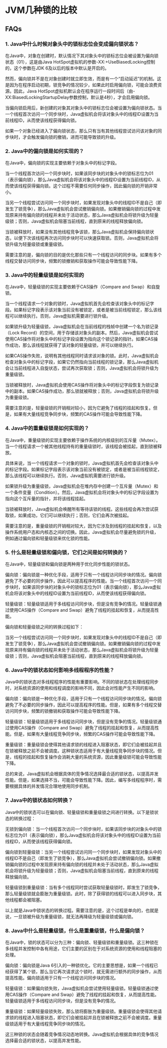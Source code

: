 # JVM几种锁的比较

## FAQs

### 1. Java中什么时候对象头中的锁标志位会变成偏向锁状态？

在Java中，对象在创建时，默认情况下其对象头中的锁标志位会被设置为偏向锁状态（01），这是由Java HotSpot虚拟机的参数-XX:+UseBiasedLocking控制的，这个参数在JDK 6及以后的版本中默认是开启的。

然而，偏向锁并不是在对象创建时就立即生效，而是有一个“启动延迟”的机制。这是因为在程序启动初期，锁竞争的情况较少，如果此时启用偏向锁，可能会浪费资源。因此，Java HotSpot虚拟机默认会在程序运行一段时间后（由-XX:BiasedLockingStartupDelay参数控制，默认是4秒），才会启用偏向锁。

当偏向锁启用后，新创建的对象其对象头中的锁标志位会被设置为偏向锁状态。当一个线程首次访问一个同步块时，Java虚拟机会将该对象头中的线程ID设置为当前线程ID，从而使该线程获得偏向锁。

如果一个对象已经进入了偏向锁状态，那么只有当有其他线程尝试访问该对象的同步块时，才会触发偏向锁的撤销，进而可能导致锁的升级。

### 2. Java中的偏向锁是如何实现的？

在Java中，偏向锁的实现主要依赖于对象头中的标记字段。

当一个线程首次访问一个同步块时，如果该同步块的对象头中的锁标志位为01（表示偏向锁），那么Java虚拟机会将该对象头中的线程ID设置为当前线程ID，从而使该线程获得偏向锁。这个过程不需要任何同步操作，因此偏向锁的开销非常小。

当另一个线程尝试访问同一个同步块时，如果发现对象头中的线程ID不是自己（即发生了锁竞争），那么Java虚拟机会尝试撤销偏向锁。如果撤销偏向锁的过程中发现原来持有偏向锁的线程并未处于活动状态，那么Java虚拟机会将锁升级为轻量级锁；否则，Java虚拟机会阻塞当前线程，直到原来的线程释放偏向锁。

当锁被释放时，如果没有其他线程竞争该锁，那么Java虚拟机会保持偏向锁状态，以便下次该线程再次访问同步块时可以快速获取锁。否则，Java虚拟机会将锁升级为轻量级锁或重量级锁。

需要注意的是，偏向锁的目的是优化那些只有一个线程访问的同步块。如果有多个线程交替访问同步块，频繁的锁撤销和获取操作可能会导致性能下降。

### 3. Java中的轻量级锁是如何实现的

在Java中，轻量级锁的实现主要依赖于CAS操作（Compare and Swap）和自旋锁。

当一个线程请求一个对象的锁时，Java虚拟机首先会检查该对象头中的标记字段。如果标记字段表示该对象当前没有被锁定，或者是被当前线程锁定，那么该线程可以继续执行。否则，Java虚拟机需要进行锁升级。

如果锁升级为轻量级锁，Java虚拟机会在当前线程的栈帧中创建一个名为锁记录（Lock Record）的空间，用于存储该对象头的副本。然后，Java虚拟机会尝试使用CAS操作将对象头中的标记字段设置为指向这个锁记录的指针。如果CAS操作成功，那么该线程就获得了该对象的轻量级锁，并可以继续执行。

如果CAS操作失败，说明有其他线程同时请求该对象的锁。此时，Java虚拟机会检查对象头中的标记字段，如果它仍然指向当前线程的锁记录，那么Java虚拟机会让当前线程进入自旋状态，尝试再次获取锁；否则，Java虚拟机会将锁升级为重量级锁。

当锁被释放时，Java虚拟机会使用CAS操作将对象头中的标记字段恢复为锁记录中的副本。如果CAS操作成功，那么锁就被释放；否则，Java虚拟机会将锁升级为重量级锁。

需要注意的是，轻量级锁的开销相对较小，因为它避免了线程的挂起和恢复。但是，如果有大量线程竞争同步块，频繁的CAS操作可能会导致性能下降。

### 4. Java中的重量级锁是如何实现的？

在Java中，重量级锁的实现主要依赖于操作系统的内核级别的互斥量（Mutex）。当一个线程请求一个被其他线程持有的重量级锁时，该线程会被挂起，直到锁被释放。

具体来说，当一个线程请求一个对象的锁时，Java虚拟机首先会检查该对象头中的标记字段。如果标记字段表示该对象当前没有被锁定，或者是被当前线程锁定，那么该线程可以继续执行。否则，Java虚拟机需要进行锁升级。

如果锁升级为重量级锁，Java虚拟机会在堆内存中创建一个互斥量（Mutex）和一个条件变量（Condition）。然后，Java虚拟机会将对象头中的标记字段设置为指向这个互斥量的指针，并将该线程挂起。

当锁被释放时，Java虚拟机会唤醒所有等待该锁的线程。这些线程会再次尝试获取锁，如果成功，它们可以继续执行；否则，它们会再次被挂起。

需要注意的是，重量级锁的开销相对较大，因为它涉及到线程的挂起和恢复，以及操作系统用户态和内核态之间的切换。因此，Java虚拟机会尽量避免锁的升级，例如通过偏向锁和轻量级锁来优化锁的性能。

### 5. 什么是轻量级锁和偏向锁，它们之间是如何转换的？

在Java中，轻量级锁和偏向锁是两种用于优化同步性能的锁状态。

偏向锁：偏向锁是一种优化手段，适用于只有一个线程访问同步块的情况。偏向锁避免了不必要的同步操作，因此可以提高程序的性能。当一个线程首次访问一个同步块时，如果该同步块的对象头中的锁标志位为01（表示偏向锁），那么Java虚拟机会将该对象头中的线程ID设置为当前线程ID，从而使该线程获得偏向锁。

轻量级锁：轻量级锁适用于多线程访问同步块，但是没有竞争的情况。轻量级锁通过使用CAS操作（Compare and Swap）避免了线程的挂起和恢复，从而提高性能。

偏向锁和轻量级锁之间的转换过程如下：

当另一个线程尝试访问同一个同步块时，如果发现对象头中的线程ID不是自己（即发生了锁竞争），那么Java虚拟机会尝试撤销偏向锁。如果撤销偏向锁的过程中发现原来持有偏向锁的线程并未处于活动状态，那么Java虚拟机会将锁升级为轻量级锁；否则，Java虚拟机会阻塞当前线程，直到原来的线程释放偏向锁。

### 6. Java中的锁状态如何影响多线程程序的性能？

Java中的锁状态对多线程程序的性能有重要影响。不同的锁状态在处理线程同步时，对系统资源的使用和线程调度的影响不同，因此会对性能产生不同的影响。

偏向锁：偏向锁是一种优化手段，适用于只有一个线程访问同步块的情况。偏向锁避免了不必要的同步操作，因此可以提高程序的性能。但是，如果有多个线程交替访问同步块，频繁的锁撤销和获取操作可能会导致性能下降。

轻量级锁：轻量级锁适用于多线程访问同步块，但是没有竞争的情况。轻量级锁通过使用CAS操作（Compare and Swap）避免了线程的挂起和恢复，从而提高性能。但是，如果有大量线程竞争同步块，频繁的CAS操作可能会导致性能下降。

重量级锁：重量级锁会使得其他请求锁的线程进入阻塞状态，即它们会被挂起并且在锁被释放之前不会被调度。这种锁状态适用于有大量线程竞争同步块的情况。但是，线程的挂起和恢复操作会消耗大量的系统资源，因此重量级锁可能会导致性能下降。

总的来说，Java虚拟机会根据具体的竞争情况选择最合适的锁状态，以提高并发性能。但是，如果选择不当，可能会导致性能下降。因此，编写多线程程序时，需要根据具体的并发情况合理地使用同步机制。

### 7. Java中的锁状态如何转换？

Java中的锁状态可以在偏向锁、轻量级锁和重量级锁之间进行转换。以下是锁状态的转换过程：

无锁到偏向锁：当一个线程首次访问一个同步块时，如果该同步块的对象头中的锁标志位为01（表示偏向锁），那么Java虚拟机会将该对象头中的线程ID设置为当前线程ID，从而使该线程获得偏向锁。

偏向锁到轻量级锁：当另一个线程尝试访问同一个同步块时，如果发现对象头中的线程ID不是自己（即发生了锁竞争），那么Java虚拟机会尝试撤销偏向锁。如果撤销偏向锁的过程中发现原来持有偏向锁的线程并未处于活动状态，那么Java虚拟机会将锁升级为轻量级锁；否则，Java虚拟机会阻塞当前线程，直到原来的线程释放偏向锁。

轻量级锁到重量级锁：当有多个线程同时尝试获取轻量级锁时，即发生了锁竞争，那么轻量级锁就会膨胀为重量级锁。此时，除了获得锁的线程可以进入同步块，其他线程都会被阻塞。

以上就是Java中锁状态的转换过程。需要注意的是，这个过程是单向的，也就是说，一旦锁被升级为重量级锁，就无法再降级为轻量级锁或偏向锁。

### 8. Java中什么是轻量级锁，什么是重量级锁，什么是偏向锁？

在Java中，锁的状态可以分为三种：偏向锁、轻量级锁和重量级锁。这三种锁在多线程并发控制中各有用途，它们主要的区别在于对系统资源的使用和线程阻塞的处理。

偏向锁：偏向锁是Java 6引入的一种锁优化。它的主要思想是，如果一个线程已经获得了某个锁，那么当它再次请求这个锁时，就无需进行额外的同步操作，从而提高性能。偏向锁适用于只有一个线程访问同步块的情况。

轻量级锁：如果偏向锁失败，Java虚拟机会尝试使用轻量级锁。轻量级锁通过使用CAS操作（Compare and Swap）避免了线程的挂起和恢复，从而提高性能。轻量级锁适用于多线程访问同步块，但是没有竞争的情况。

重量级锁：如果轻量级锁失败，那么锁将膨胀为重量级锁。重量级锁会使得其他请求锁的线程进入阻塞状态，即它们会被挂起并且在锁被释放之前不会被调度。重量级锁适用于有大量线程竞争同步块的情况。

这三种锁的状态会随着竞争情况动态地转换。Java虚拟机会根据具体的竞争情况选择最合适的锁状态，以提高并发性能。
